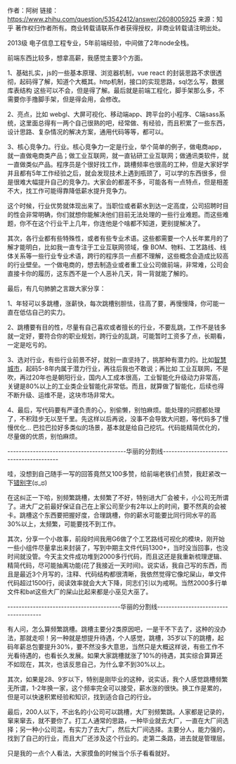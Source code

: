 作者：阿树
链接：https://www.zhihu.com/question/53542412/answer/2608005925
来源：知乎
著作权归作者所有。商业转载请联系作者获得授权，非商业转载请注明出处。



2013级 电子信息工程专业，5年前端经验，中间做了2年node全栈。

前端东西比较多，想拿高薪，我感觉主要3个方面。

1、基础扎实，js的一些基本原理、浏览器机制，vue react 的封装思路不求很透彻，起码得了解，知道个大概其。http机制，接口的实现思路，sql怎么写，数据库表结构 这些可以不会，但是得了解。最后就是前端工程化，脚手架那么多，不需要你手撸脚手架，但是得会用，会修改。

2、亮点，比如 webgl、大屏可视化、移动端app、跨平台的小程序、C端sass系统，这里面总得有一两个自己很熟的吧，经常做、有经验，而且积累了一些东西，设计思路、复杂情况的解决方案，通用代码等等，都可以。

3、核心竞争力。行业。核心竞争力一定是行业，举个简单的例子，做电商app，就一直做电商类产品；做工业互联网，就一直钻研工业互联网；做通讯类软件，就一直做类似产品。程序员是个很好找工作，跳槽频率也很高的工种，但是大家好学并且都有5年工作经验之后，就会发现技术上遇到瓶颈了，可以学的东西很多，但是很难大幅提升自己的竞争力。大家会的都差不多，可能各有一点特点，但是相差不大，找工作可能得靠降低薪水提升竞争力。

这个时候，行业优势就体现出来了。当职位或者薪水到达一定高度，公司招聘时目的性会非常明确，你们就想你能解决他们目前无法处理的一些行业难题。而这些难题，你不在这个行业干上几年，你连他是个啥都不知道，更别提解决了。

其次，各行业都有些特殊性，或者有些专业术语。这些都需要一个人长年累月的了解才能明白，比如我一直专注于工业互联网领域，像 BOM、物料、工艺路线、线体关系等一些行业专业术语，跨行的程序员一点都不理解，这些概念会造成比较高的行业壁垒。一个做电商的，想去制造业或者重工业公司做前端，非常难，公司会直接卡你的履历，这东西不是一个人恶补几天，背一背就能了解的。

最后，有几句肺腑之言跟大家分享： 

1、年轻可以多跳槽，涨薪快，每次跳槽别胆怯，往高了要，再慢慢降，你可能一直在低估自己的实力。

2、跳槽要有目的性，尽量有自己喜欢或者擅长的行业，不要乱跳，工作不是钱多就一定好，要符合你的职业规划，跨行业的乱跳，可能暂时工资多了点，长期看，一定是吃亏的。

3、选对行业，有些行业前景不好，就别一直坚持了，挑那种有潜力的。比如[智慧城市](https://www.zhihu.com/search?q=智慧城市&search_source=Entity&hybrid_search_source=Entity&hybrid_search_extra={"sourceType"%3A"answer"%2C"sourceId"%3A2608005925})，起码5-8年内属于潜力行业，再往后我也不敢说；再比如 工业互联网，不是吹，再过20年也是朝阳行业，国内人工成本很高，工业智能化升级动力非常高，关键是80%以上的工业类企业智能化非常低。而且，就算做了智能化，后续也得不断升级、运维不是，这块市场非常大。

4、最后，写代码要有严谨负责的心，别偷懒，别怕麻烦。能处理的问题都处理了，不积跬步无以至千里。先这样以后再说，没事不会导致大问题，等代码多了慢慢优化... 巴拉巴拉好多类似的场景，基本就是给自己挖坑。代码能精简优化的，尽量做的优质，别怕麻烦。



------------------------------------------华丽的分割线-----------------------------------------

哇，没想到自己随手一写的回答竟然又100多赞，给前端老铁们点赞，我赶紧改一下[错别字](https://www.zhihu.com/search?q=错别字&search_source=Entity&hybrid_search_source=Entity&hybrid_search_extra={"sourceType"%3A"answer"%2C"sourceId"%3A2608005925})(ಥ_ಥ) 

在这纠正一下哈，别频繁跳槽，太频繁了不好，特别进大厂会被卡，小公司无所谓了。进大厂之前最好保证自己在上家公司至少有2年以上的时间，要不然真的会被卡。跳槽这个东西要把握好度，合理跳槽，你的薪水可能要比同行同水平的高30%以上，太频繁，可能要找不到工作。

其次，分享一个小故事，前段时间我用G6做了个工艺路线可视化的模块，刚开始一些小组件尽量拿出来封装了，写到中期主文件代码1300+，当时没当回事，也没时间就没管。今天主文件成功堆到2000多行代码，而且这还是我重新梳理逻辑、精简代码，尽可能抽离功能(花了我接近一天时间)。说实话，我自己写的东西，而且是最近3个月写的，注释、代码结构都很清晰，我依然觉得它像坨屎山，单文件代码超过1500行，阅读效率就会大大下降，同志们引以为戒啊。当然2000多行单文件和bat这些大厂的屎山比起来都是小巫见大巫了。



----------------------------------------华丽的分割线-------------------------------------

有人问，怎么算频繁跳槽。跳槽主要分2类原因吧，一是干不下去了，这种的没办法，那就走呗！另一种就是想提升待遇，个人感觉，跳槽，35岁以下的跳槽，起码年薪总包要提升30%，要不然没多大意思，当然只是大概这样说，有些工作不光看待遇的，也看长久发展。如果大家跳槽就涨了10%的待遇，其实综合算算还不如现在，其次，也该反思自己，为什么拿不到30%以上。

其次，如果是28、9岁以下，特别是刚毕业的这种，说实话，我个人感觉跳槽频繁无所谓，1-2年换一家，这个频率完全可以接受，薪水涨的很快。换工作是累的，但是可以快速积累经验和知识，找到适合自己的行业。

最后，200人以下，不出名的小公司可以跳槽，大厂别频繁跳。人家都是记录的，窜来窜去，就不要你了。打工人通常的思路，一种毕业就去大厂，一直在大厂间选择；另一种小公司混，有实力了去大厂，然后大厂间选择。主要分人，能力强的，找到了自己的行业，而且大厂还涉及这个行业的。走第二条路，进去就是管理层。

只是我的一点个人看法，大家摸鱼的时候当个乐子看看就好。
